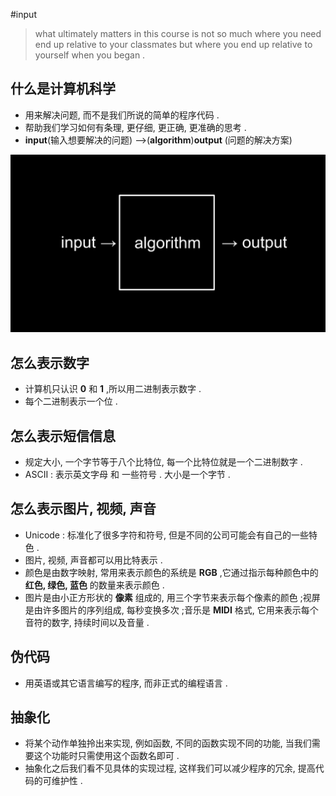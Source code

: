 #input 

>what ultimately matters in this course is not so much where you need end up relative to your classmates but where you end up relative to yourself when you began .
## 什么是计算机科学
 - 用来解决问题, 而不是我们所说的简单的程序代码 .
 - 帮助我们学习如何有条理, 更仔细, 更正确, 更准确的思考 .
 - **input**(输入想要解决的问题) -->(**algorithm**)**output** (问题的解决方案)

![](Pasted%20image%2020221203195508.png)

## 怎么表示数字

- 计算机只认识 **0** 和 **1** ,所以用二进制表示数字 .
- 每个二进制表示一个位 .

## 怎么表示短信信息

- 规定大小, 一个字节等于八个比特位, 每一个比特位就是一个二进制数字 .
- ASCII : 表示英文字母 和 一些符号 . 大小是一个字节 .

## 怎么表示图片, 视频, 声音

- Unicode : 标准化了很多字符和符号, 但是不同的公司可能会有自己的一些特色 .
- 图片, 视频, 声音都可以用比特表示 .
- 颜色是由数字映射, 常用来表示颜色的系统是 **RGB** ,它通过指示每种颜色中的 **红色, 绿色, 蓝色** 的数量来表示颜色 .
- 图片是由小正方形状的 **像素** 组成的, 用三个字节来表示每个像素的颜色 ;视屏是由许多图片的序列组成, 每秒变换多次 ;音乐是 **MIDI** 格式, 它用来表示每个音符的数字, 持续时间以及音量 .

## 伪代码

- 用英语或其它语言编写的程序, 而非正式的编程语言 .

## 抽象化

- 将某个动作单独拎出来实现, 例如函数, 不同的函数实现不同的功能, 当我们需要这个功能时只需使用这个函数名即可 .
- 抽象化之后我们看不见具体的实现过程, 这样我们可以减少程序的冗余, 提高代码的可维护性 .



